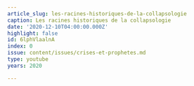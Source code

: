 ```yaml
---
article_slug: les-racines-historiques-de-la-collapsologie
caption: Les racines historiques de la collapsologie
date: '2020-12-10T04:00:00.000Z'
highlight: false
id: 6lphVlaalnA
index: 0
issue: content/issues/crises-et-prophetes.md
type: youtube
years: 2020

---
```

